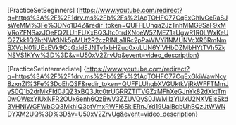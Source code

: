 [PracticeSetBeginners] {https://www.youtube.com/redirect?q=https%3A%2F%2F1drv.ms%2Fb%2Fs%21AqTOHFO77CqExGhIvGeRaSJsWeMM%3Fe%3DNq1D4Z&redir_token=QUFFLUhqa2JzTnhMMG9SaF9xMVRoZFNSazJOeFQ2LUhFUXxBQ3Jtc0trdXNoeW5ZMEZ1aUgwR1R0LWxKeUQ2Zkk1Q2htNWt3Nk5pMUt2R2czRlNLa1lRc2pPaWlVYi1NMUNVcXR6RmNmSXVpN01iUExEVk9CcGxldEJNTy1xbHZud0xuLUN6YlVHbDZMbHYtTVh5ZkNSVS1KYw%3D%3D&v=U50xV2ZrvUg&event=video_description}

[PracticeSetIntermediate] {https://www.youtube.com/redirect?q=https%3A%2F%2F1drv.ms%2Fb%2Fs%21AqTOHFO77CqExGkiWawNcy8zxnZl%3Fe%3DoEhQSF&redir_token=QUFFLUhqbXVGUktkVjRkWFFTMmJyS0Q1b2drMkFId0JQZ3xBQ3Jtc0trUGRRZTlTVGZzMFhXeGJnYk82dXktTm0wOWsxYlUxNFR2OUx6enh6QzBwV3ZZUVQyS0JWMlIzYlUxU2NXVElsSkd3VHNIWGFWbGQ3MkhIQ3ptVmxRWFl6SklERnJYd19UalBqbUhBQzJtWWNDYXM2UQ%3D%3D&v=U50xV2ZrvUg&event=video_description}
